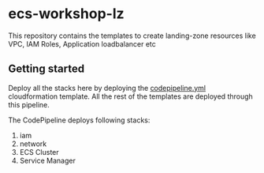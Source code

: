 # ecs-workshop-lz  

This repository contains the templates to create landing-zone resources like VPC, IAM Roles, Application loadbalancer etc


## Getting started

Deploy all the stacks here by deploying the [codepipeline.yml](https://github.com/sampritavh/ecs-workshop-lz/tree/master/cf-templates/codepipeline) cloudformation template. All the rest of the templates are deployed through this pipeline. 

The CodePipeline deploys following stacks:
1. iam
2. network
3. ECS Cluster
4. Service Manager



































